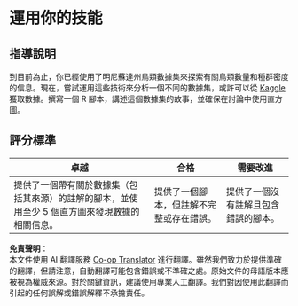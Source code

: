 <!--
CO_OP_TRANSLATOR_METADATA:
{
  "original_hash": "a233d542512136c4dd29aad38ca0175f",
  "translation_date": "2025-08-24T13:47:08+00:00",
  "source_file": "3-Data-Visualization/R/10-visualization-distributions/assignment.md",
  "language_code": "tw"
}
-->
# 運用你的技能

## 指導說明

到目前為止，你已經使用了明尼蘇達州鳥類數據集來探索有關鳥類數量和種群密度的信息。現在，嘗試運用這些技術來分析一個不同的數據集，或許可以從 [Kaggle](https://www.kaggle.com/) 獲取數據。撰寫一個 R 腳本，講述這個數據集的故事，並確保在討論中使用直方圖。

## 評分標準

卓越 | 合格 | 需要改進
--- | --- | --- |
提供了一個帶有關於數據集（包括其來源）的註解的腳本，並使用至少 5 個直方圖來發現數據的相關信息。 | 提供了一個腳本，但註解不完整或存在錯誤。 | 提供了一個沒有註解且包含錯誤的腳本。

**免責聲明**：  
本文件使用 AI 翻譯服務 [Co-op Translator](https://github.com/Azure/co-op-translator) 進行翻譯。雖然我們致力於提供準確的翻譯，但請注意，自動翻譯可能包含錯誤或不準確之處。原始文件的母語版本應被視為權威來源。對於關鍵資訊，建議使用專業人工翻譯。我們對因使用此翻譯而引起的任何誤解或錯誤解釋不承擔責任。